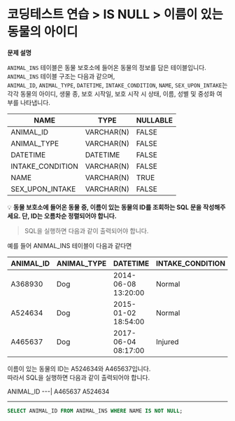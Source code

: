 # 코딩테스트 연습 > IS NULL > 이름이 있는 동물의 아이디

**문제 설명**

`ANIMAL_INS` 테이블은 동물 보호소에 들어온 동물의 정보를 담은 테이블입니다.   
`ANIMAL_INS` 테이블 구조는 다음과 같으며,   
`ANIMAL_ID`, `ANIMAL_TYPE`, `DATETIME`, `INTAKE_CONDITION`, `NAME`, `SEX_UPON_INTAKE`는  
각각 동물의 아이디, 생물 종, 보호 시작일, 보호 시작 시 상태, 이름, 성별 및 중성화 여부를 나타냅니다.

NAME	| TYPE | NULLABLE
--- | --- | ---
ANIMAL_ID |	VARCHAR(N) |	FALSE
ANIMAL_TYPE |	VARCHAR(N) |	FALSE
DATETIME |	DATETIME |	FALSE
INTAKE_CONDITION |	VARCHAR(N) |	FALSE
NAME |	VARCHAR(N) |	TRUE
SEX_UPON_INTAKE |	VARCHAR(N) |	FALSE


💡 **동물 보호소에 들어온 동물 중, 이름이 있는 동물의 ID를 조회하는 SQL 문을 작성해주세요. 
단, ID는 오름차순 정렬되어야 합니다.**

> SQL을 실행하면 다음과 같이 출력되어야 합니다.

예를 들어 ANIMAL_INS 테이블이 다음과 같다면

ANIMAL_ID |	ANIMAL_TYPE |	DATETIME | INTAKE_CONDITION |	NAME | SEX_UPON_INTAKE
--- | --- | --- | --- | --- | --- |
A368930 |	Dog |	2014-06-08 13:20:00 |	Normal |	NULL |	Spayed Female
A524634 |	Dog |	2015-01-02 18:54:00 |	Normal |	*Belle |	Intact Female
A465637 |	Dog |	2017-06-04 08:17:00 |	Injured |	*Commander |	Neutered Male

이름이 있는 동물의 ID는 A524634와 A465637입니다.   
따라서 SQL을 실행하면 다음과 같이 출력되어야 합니다.

ANIMAL_ID
---|
A465637
A524634

---

```sql
SELECT ANIMAL_ID FROM ANIMAL_INS WHERE NAME IS NOT NULL;
```
